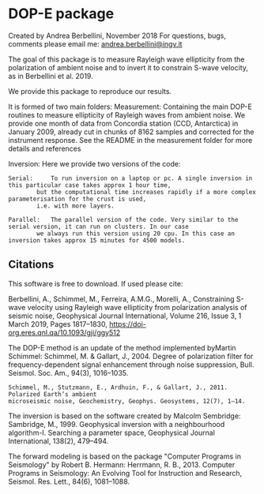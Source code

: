 # DOP-E package

Created by Andrea Berbellini, November 2018
For questions, bugs, comments please email me: andrea.berbellini@ingv.it

The goal of this package is to measure Rayleigh wave ellipticity from the
polarization of ambient noise and to invert it to constrain S-wave velocity,
as in Berbellini et al. 2019.

We provide this package to reproduce our results.

It is formed of two main folders:
Measurement: 	Containing the main DOP-E routines to measure ellipticity of Rayleigh waves from ambient noise.
		We provide one month of data from Concordia station (CCD, Antarctica) in January 2009, already cut
		in chunks of 8162 samples and corrected for the instrument response. See the README in the
		measurement folder for more details and references

Inversion:	Here we provide two versions of the code:

	Serial: 	To run inversion on a laptop or pc. A single inversion in this particular case takes approx 1 hour time,
			but the computational time increases rapidly if a more complex parameterisation for the crust is used,
			i.e. with more layers.

	Parallel:	The parallel version of the code. Very similar to the serial version, it can run on clusters. In our case
			we always run this version using 20 cpu. In this case an inversion takes approx 15 minutes for 4500 models.



## Citations

This software is free to download. If used please cite:

Berbellini, A., Schimmel, M., Ferreira, A.M.G., Morelli, A.,
    	Constraining S-wave velocity using Rayleigh wave ellipticity
    	from polarization analysis of seismic noise, Geophysical Journal
    	International,  Volume 216, Issue 3, 1 March 2019, Pages 1817–1830,
	https://doi-org.eres.qnl.qa/10.1093/gji/ggy512

The DOP-E method is an update of the method implemented byMartin Schimmel:
	Schimmel, M. & Gallart, J., 2004. Degree of polarization filter for frequency-dependent
	signal enhancement through noise suppression, Bull. Seismol. Soc. Am., 94(3), 1016–1035.

	Schimmel, M., Stutzmann, E., Ardhuin, F., & Gallart, J., 2011. Polarized Earth’s ambient
	microseismic noise, Geochemistry, Geophys. Geosystems, 12(7), 1–14.

The inversion is based on the software created by Malcolm Sembridge:
	Sambridge, M., 1999. Geophysical inversion with a neighbourhood algorithm-I.
	Searching a parameter space, Geophysical Journal International, 138(2), 479–494.

The forward modeling is based on the package "Computer Programs in Seismology" by Robert B. Hermann:
	Herrmann, R. B., 2013. Computer Programs in Seismology: An Evolving Tool for
	Instruction and Research, Seismol. Res. Lett., 84(6), 1081–1088.

